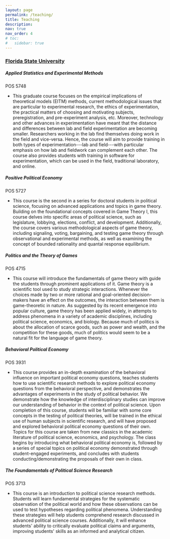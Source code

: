 ```yaml
---
layout: page
permalink: /teaching/
title: Teaching
description: 
nav: true
nav_order: 4
# toc:
#   sidebar: true
---
```


<h3 style="color: #4b9cd3;" id="fsu"><a href="https://cosspp.fsu.edu/polisci/">Florida State University</a></h3>
<!-- POS 5748  -->
<div class="card mt-3">
  <div class="p-3">
    <div class="row">
      <div class="col-sm-10">
        <h5 id="pos5748" class="card-title">Applied Statistics and Experimental Methods</h5>
      </div>
      <div class="col-sm-2 text-sm-right">
        <span class="badge">
          POS 5748
        </span>
      </div>
    </div>
    <ul class="card-text font-weight-light list-group list-group-flush">
      <li class="list-group-item">
        <div class="row">
          <div class="col-sm-9">
            This graduate course focuses on the empirical implications of theoretical models (EITM) methods, current methodological issues that are particular to experimental research, the ethics of experimentation, the practical matters of choosing and motivating subjects, preregistration, and pre-experiment analysis, etc. Moreover, technology and other advances in experimentation have meant that the distance and differences between lab and field experimentation are becoming smaller. Researchers working in the lab find themselves doing work in the field and vice-versa. Hence, the course will aim to provide training in both types of experimentation---lab and field---with particular emphasis on how lab and fieldwork can complement each other. The course also provides students with training in software for experimentation, which can be used in the field, traditional laboratory, and online.
          </div>
        </div>
      </li>
    </ul>
  </div>
</div>




<!-- POS 5727  -->
<div class="card mt-3">
  <div class="p-3">
    <div class="row">
      <div class="col-sm-10">
        <h5 id="pos5727" class="card-title">Positive Political Economy</h5>
      </div>
      <div class="col-sm-2 text-sm-right">
        <span class="badge">
          POS 5727
        </span>
      </div>
    </div>
    <ul class="card-text font-weight-light list-group list-group-flush">
      <li class="list-group-item">
        <div class="row">
          <div class="col-sm-9">
            This course is the second in a series for doctoral students in political science, focusing on advanced applications and topics in game theory. Building on the foundational concepts covered in Game Theory I, this course delves into specific areas of political science, such as legislature, lobbying, elections, conflict, and development. Additionally, the course covers various methodological aspects of game theory, including signaling, voting, bargaining, and testing game theory through observational and experimental methods, as well as examining the concept of bounded rationality and quantal response equilibrium.
          </div>
        </div>
      </li>
    </ul>
  </div>
</div>



<!-- POS 4715  -->
<div class="card mt-3">
  <div class="p-3">
    <div class="row">
      <div class="col-sm-10">
        <h5 id="pos4715" class="card-title">Politics and the Theory of Games</h5>
      </div>
      <div class="col-sm-2 text-sm-right">
        <span class="badge">
          POS 4715
        </span>
      </div>
    </div>
    <ul class="card-text font-weight-light list-group list-group-flush">
      <li class="list-group-item">
        <div class="row">
          <div class="col-sm-9">
            This course will introduce the fundamentals of game theory with guide the students through prominent applications of it. Game theory is a scientific tool used to study strategic interactions. Whenever the choices made by two or more rational and goal-oriented decision-makers have an effect on the outcomes, the interaction between them is game-theoretic in nature. As suggested by its recent emergence into popular culture, game theory has been applied widely, in attempts to address phenomena in a variety of academic disciplines, including political science, economics, and biology. Because much of politics is about the allocation of scarce goods, such as power and wealth, and the competition for these goods, much of politics would seem to be a natural fit for the language of game theory. 
          </div>
        </div>
      </li>
    </ul>
  </div>
</div>



<!-- POS 3931  -->
<div class="card mt-3">
  <div class="p-3">
    <div class="row">
      <div class="col-sm-10">
        <h5 id="pos3931" class="card-title">Behavioral Political Economy</h5>
      </div>
      <div class="col-sm-2 text-sm-right">
        <span class="badge">
          POS 3931
        </span>
      </div>
    </div>
    <ul class="card-text font-weight-light list-group list-group-flush">
      <li class="list-group-item">
        <div class="row">
          <div class="col-sm-9">
            This course provides an in-depth examination of the behavioral influence on important political economy questions, teaches students how to use scientific research methods to explore political economy questions from the behavioral perspective, and demonstrates the advantages of experiments in the study of political behavior. We demonstrate how the knowledge of interdisciplinary studies can improve our understanding of behavior in the context of political science. Upon completion of this course, students will be familiar with some core concepts in the testing of political theories, will be trained in the ethical use of human subjects in scientific research, and will have proposed and explored behavioral political economy questions of their own.  Topics for this course are taken from new classics in the academic literature of political science, economics, and psychology.  The class begins by introducing what behavioral political economy is, followed by a series of special topics on political economy demonstrated through student-engaged experiments, and concludes with students conducting/demonstrating the proposals of their own in class. 
          </div>
        </div>
      </li>
    </ul>
  </div>
</div>


<!-- POS 3713  -->
<div class="card mt-3">
  <div class="p-3">
    <div class="row">
      <div class="col-sm-10">
        <h5 id="pos3713" class="card-title">The Foundamentals of Political Science Research</h5>
      </div>
      <div class="col-sm-2 text-sm-right">
        <span class="badge">
          POS 3713
        </span>
      </div>
    </div>
    <ul class="card-text font-weight-light list-group list-group-flush">
      <li class="list-group-item">
        <div class="row">
          <div class="col-sm-9">
            This course is an introduction to political science research methods. Students will learn fundamental strategies for the systematic observation of the political world and how these observations can be used to test hypotheses regarding political phenomena. Understanding these strategies will help students comprehend research discussed in advanced political science courses. Additionally, it will enhance students' ability to critically evaluate political claims and arguments, improving students' skills as an informed and analytical citizen. 
          </div>
        </div>
      </li>
    </ul>
  </div>
</div>
